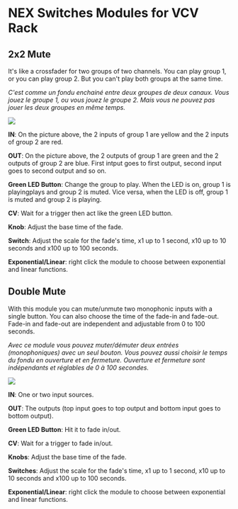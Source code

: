 # NEX Switches Modules for VCV Rack

## 2x2 Mute

It's like a crossfader for two groups of two channels. You can play group 1, or you can play group 2.
But you can't play both groups at the same time.

*C'est comme un fondu enchainé entre deux groupes de deux canaux. Vous jouez le groupe 1, ou vous jouez le groupe 2.
Mais vous ne pouvez pas jouer les deux groupes en même temps.*

![](https://github.com/lkdjiin/SwitchesModules/blob/master/images/2x2mute.png)

**IN**: On the picture above, the 2 inputs of group 1 are yellow and the 2 inputs of group 2 are red.

**OUT**: On the picture above, the 2 outputs of group 1 are green and the 2 outputs of group 2 are blue. First intput goes to first output, second input goes to second output and so on.

**Green LED Button**: Change the group to play. When the LED is on, group 1
 is playingplays and group 2 is muted. Vice versa, when the LED is off, group 1 is muted and group 2 is playing.

**CV**: Wait for a trigger then act like the green LED button.

**Knob**: Adjust the base time of the fade.

**Switch**: Adjust the scale for the fade's time, x1 up to 1 second, x10 up to 10 seconds and x100 up to 100 seconds.

**Exponential/Linear**: right click the module to choose between exponential and linear functions.

## Double Mute

With this module you can mute/unmute two monophonic inputs with a single button. You can
also choose the time of the fade-in and fade-out. Fade-in and fade-out are
independent and adjustable from 0 to 100 seconds.

*Avec ce module vous pouvez muter/démuter deux entrées (monophoniques) avec un seul bouton. Vous
pouvez aussi choisir le temps du fondu en ouverture et en fermeture. Ouverture
et fermeture sont indépendants et réglables de 0 à 100 secondes.*

![](https://github.com/lkdjiin/SwitchesModules/blob/master/images/doublemute.png)

**IN**: One or two input sources.

**OUT**: The outputs (top input goes to top output and bottom input goes to bottom output).

**Green LED Button**: Hit it to fade in/out.

**CV**: Wait for a trigger to fade in/out.

**Knobs**: Adjust the base time of the fade.

**Switches**: Adjust the scale for the fade's time, x1 up to 1 second, x10 up to 10 seconds and x100 up to 100 seconds.

**Exponential/Linear**: right click the module to choose between exponential and linear functions.

